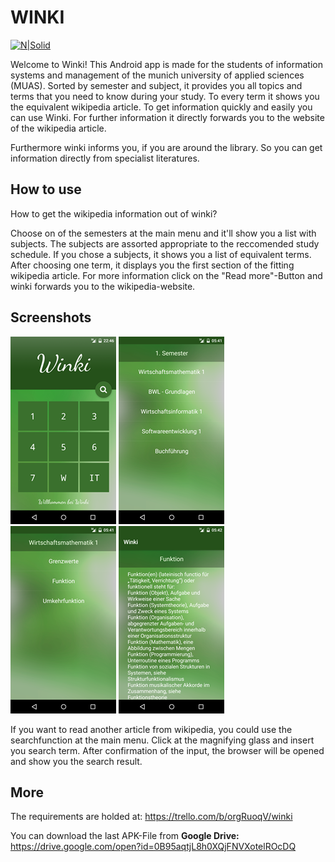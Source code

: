 # WINKI

[![N|Solid](http://fs5.directupload.net/images/161117/x7g8xh4s.png)](https://https://trello.com/b/orgRuoqV/winki)

Welcome to Winki! 
This Android app is made for the students of information systems and management of the munich university of applied sciences (MUAS). Sorted by semester and subject, it provides you all topics and terms that you need to know during your study. 
To every term it shows you the equivalent wikipedia article. To get information quickly and easily you can use Winki. For further information it directly forwards you to the website of the wikipedia article.

Furthermore winki informs you, if you are around the library. So you can get information directly from specialist literatures.


How to use
-------------------
How to get the wikipedia information out of winki?

Choose on of the semesters at the main menu and it'll show you a list with subjects. The subjects are assorted appropriate to the reccomended study schedule.
If you chose a subjects, it shows you a list of equivalent terms. After choosing one term, it displays you the first section of the fitting wikipedia article.
For more information click on the "Read more"-Button and winki forwards you to the wikipedia-website.

Screenshots
-------------------
![N|Solid](https://github.com/frickD/winki/blob/master/%23Organisatorisches/Mainmenu.png)
![N|Solid](https://github.com/frickD/winki/blob/master/%23Organisatorisches/Subjects.png) 
![N|Solid](https://github.com/frickD/winki/blob/master/%23Organisatorisches/Terms.png) 
![N|Solid](https://github.com/frickD/winki/blob/master/%23Organisatorisches/Wikipediaarticle.png) 

If you want to read another article from wikipedia, you could use the searchfunction at the main menu. Click at the magnifying glass and insert you search term.
After confirmation of the input, the browser will be opened and show you the search result.

More
-------------------
The requirements are holded at: https://trello.com/b/orgRuoqV/winki

You can download the last APK-File from  <i class="icon-provider-gdrive"></i> **Google Drive:** https://drive.google.com/open?id=0B95aqtjL8h0XQjFNVXotelROcDQ






